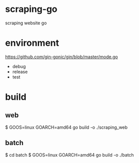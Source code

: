 # scraping-go
scraping website go

# environment
https://github.com/gin-gonic/gin/blob/master/mode.go

* debug
* release
* test

# build
## web
$ GOOS=linux GOARCH=amd64 go build -o ./scraping_web

## batch
$ cd batch
$ GOOS=linux GOARCH=amd64 go build -o ./batch